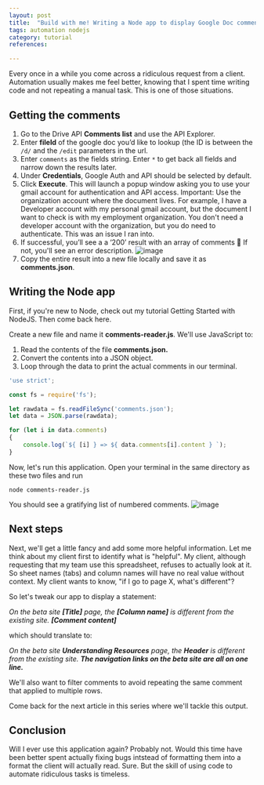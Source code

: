 ```yaml
---
layout: post
title:  "Build with me! Writing a Node app to display Google Doc comments"
tags: automation nodejs
category: tutorial
references:

---
```


Every once in a while you come across a ridiculous request from a client. Automation usually makes me feel better, knowing that I spent time writing code and not repeating a manual task. This is one of those situations.

## Getting the comments

1. Go to the Drive API **Comments list** and use the API Explorer.
1. Enter **fileId** of the google doc you’d like to lookup (the ID is between the `/d/` and the `/edit` parameters in the url.
1. Enter `comments` as the fields string. Enter `*` to get back all fields and  narrow down the results later.
1. Under **Credentials**, Google Auth and API should be selected by default.
1. Click **Execute**. This will launch a popup window asking you to use your gmail account for authentication and API access. Important: Use the organization account where the document lives. For example, I have a Developer account with my personal gmail account, but the document I want to check is with my employment organization. You don't need a developer account with the organization, but you do need to authenticate. This was an issue I ran into.
1. If successful, you’ll see a a ‘200’ result with an array of comments :slightly_smiling_face: If not, you'll see an error description.
![image](https://user-images.githubusercontent.com/381122/170580520-5c7fdd3f-87d6-4af9-b2c7-6c0cd085401b.png)
1. Copy the entire result into a new file locally and save it as **comments.json**.

## Writing the Node app

First, if you're new to Node, check out my tutorial Getting Started with NodeJS. Then come back here.

Create a new file and name it **comments-reader.js**. We'll use JavaScript to:

1. Read the contents of the file **comments.json.**
2. Convert the contents into a JSON object.
3. Loop through the data to print the actual comments in our terminal.

```javascript
'use strict';

const fs = require('fs');

let rawdata = fs.readFileSync('comments.json');
let data = JSON.parse(rawdata);

for (let i in data.comments)
{
	console.log(`${ [i] } => ${ data.comments[i].content } `);
}
```

Now, let's run this application. Open your terminal in the same directory as these two files and run

```
node comments-reader.js
```

You should see a gratifying list of numbered comments.
![image](https://user-images.githubusercontent.com/381122/170583537-8f2908f6-0dd8-44e1-ae48-fbcf9ffd8457.png)

## Next steps

Next, we'll get a little fancy and add some more helpful information. Let me think about my client first to identify what is "helpful". My client, although requesting that my team use this spreadsheet, refuses to actually look at it. So sheet names (tabs) and column names will have no real value without context. My client wants to know, "if I go to page X, what's different"?

So let's tweak our app to display a statement:

_On the beta site **[Title]** page, the **[Column name]** is different from the existing site. **[Comment content]**_

which should translate to:

_On the beta site **Understanding Resources** page, the **Header** is different from the existing site. **The navigation links on the beta site are all on one line.**_

We'll also want to filter comments to avoid repeating the same comment that applied to multiple rows.

Come back for the next article in this series where we'll tackle this output.

## Conclusion

Will I ever use this application again? Probably not. Would this time have been better spent actually fixing bugs intstead of formatting them into a format the client will actually read. Sure. But the skill of using code to automate ridiculous tasks is timeless.
